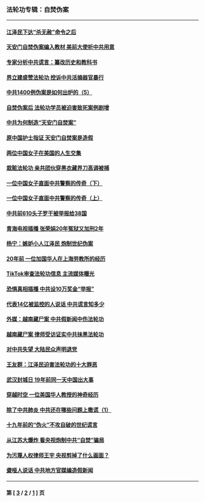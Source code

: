### 法轮功专辑：自焚伪案
---
#### [江泽民下达“杀无赦”命令之后](../../pages/nf5562/n13878084.md?10080430) 
#### [天安门自焚伪案编入教材 美前大使析中共用意](../../pages/nf5562/n13791932.md?10080430) 
#### [专家分析中共谎言：纂改历史和教科书](../../pages/nf5562/n13781542.md?10080430) 
#### [界立建盛赞法轮功 控诉中共活摘器官暴行](../../pages/nf5562/n13781971.md?10080430) 
#### [中共1400例伪案是如何出炉的（5）](../../pages/nf5562/n13226831.md?10080430) 
#### [自焚伪案后 法轮功学员被迫害致死案例剧增](../../pages/nf5562/n13190600.md?10080430) 
#### [中共为何制造“天安门自焚案”](../../pages/nf5562/n13183270.md?10080430) 
#### [原中国护士指证 天安门自焚案是造假](../../pages/nf5562/n13172289.md?10080430) 
#### [两位中国女子在美国的人生交集](../../pages/nf5562/n13156138.md?10080430) 
#### [栽赃法轮功 亲共团伙穿黑衣藏界刀高调被捕](../../pages/nf5562/n13073780.md?10080430) 
#### [一位中国女子直面中共警察的传奇（下）](../../pages/nf5562/n12989706.md?10080430) 
#### [一位中国女子直面中共警察的传奇（上）](../../pages/nf5562/n12985072.md?10080430) 
#### [中共前610头子罗干被举报给38国](../../pages/nf5562/n12975419.md?10080430) 
#### [青海电视插播 张荣娟20年冤狱又加刑2年](../../pages/nf5562/n12738166.md?10080430) 
#### [杨宁：嫉妒小人江泽民 炮制世纪伪案](../../pages/nf5562/n12724108.md?10080430) 
#### [20年前 一位加国华人在上海劳教所的经历](../../pages/nf5562/n12707932.md?10080430) 
#### [TikTok审查法轮功信息 主流媒体曝光](../../pages/nf5562/n12362336.md?10080430) 
#### [恐惧真相插播 中共设10万奖金“举报”](../../pages/nf5562/n12306396.md?10080430) 
#### [代表14亿被监控的人说话 中共谎言知多少](../../pages/nf5562/n12297484.md?10080430) 
#### [外媒：越南藏尸案 中共假新闻中伤法轮功](../../pages/nf5562/n12264411.md?10080430) 
#### [越南藏尸案 律师受访证实中共抹黑法轮功](../../pages/nf5562/n12261878.md?10080430) 
#### [对中共失望 大陆民众声明退党](../../pages/nf5562/n12187315.md?10080430) 
#### [王友群：江泽民迫害法轮功的十大罪恶](../../pages/nf5562/n12169074.md?10080430) 
#### [武汉封城日 19年前同一天中国出大事](../../pages/nf5562/n12150901.md?10080430) 
#### [穿越时空  一位美国华人教授的神奇经历](../../pages/nf5562/n12097460.md?10080430) 
#### [除了中共肺炎 中共还在哪些问题上撒谎（1）](../../pages/nf5562/n11955770.md?10080430) 
#### [十九年前的“伪火”不攻自破的世纪谎言](../../pages/nf5562/n11813238.md?10080430) 
#### [从江苏大爆炸 看央视炮制中共“自焚”骗局](../../pages/nf5562/n11140275.md?10080430) 
#### [为污蔑人权律师王宇 央视剪掉了什么画面？](../../pages/nf5562/n11130142.md?10080430) 
#### [聋哑人说话 中共地方官媒编造假新闻](../../pages/nf5562/n11006067.md?10080430) 

---
#### 第 [ [3](./3.md?10080430) / [2](./2.md?10080430) / [1](./1.md?10080430) ] 页
